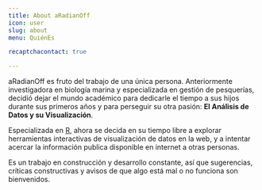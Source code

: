 ```yaml
---
title: About aRadianOff
icon: user
slug: about
menu: QuiénEs

recaptchacontact: true

---
```


aRadianOff es fruto del trabajo de una única persona. Anteriormente investigadora en biología marina y especializada en gestión de pesquerías, decidió dejar el mundo académico para dedicarle el tiempo a sus hijos durante sus primeros años y para perseguir su otra pasión: **El Análisis de Datos y su Visualización**. 

Especializada en [R](http://r-project.org), ahora se decida en su tiempo libre a explorar herramientas interactivas de visualización de datos en la web, y a intentar acercar la información publica disponible en internet a otras personas. 

Es un trabajo en construcción y desarrollo constante, así que sugerencias, críticas constructivas y avisos de que algo está mal o no funciona son bienvenidos.  




